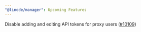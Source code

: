 ```yaml
---
"@linode/manager": Upcoming Features
---
```


Disable adding and editing API tokens for proxy users ([#10109](https://github.com/linode/manager/pull/10109))
